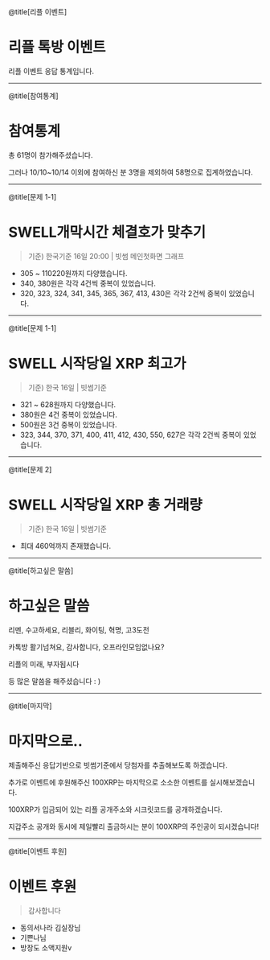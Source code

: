 @title[리플 이벤트]

# 리플 톡방 이벤트

리플 이벤트 응답 통계입니다.

---
@title[참여통계]

# 참여통계

총 61명이 참가해주셨습니다.

그러나 10/10~10/14 이외에 참여하신 분 3명을 제외하여 58명으로 집계하였습니다.

---
@title[문제 1-1]

# SWELL개막시간 체결호가 맞추기

> 기준) 한국기준 16일 20:00 | 빗썸 메인첫화면 그래프

- 305 ~ 110220원까지 다양했습니다.
- 340, 380원은 각각 4건씩 중복이 있었습니다.
- 320, 323, 324, 341, 345, 365, 367, 413, 430은 각각 2건씩 중복이 있었습니다.

---
@title[문제 1-1]

# SWELL 시작당일 XRP 최고가

> 기준) 한국 16일 | 빗썸기준

- 321 ~ 628원까지 다양했습니다.
- 380원은 4건 중복이 있었습니다.
- 500원은 3건 중복이 있었습니다.
- 323, 344, 370, 371, 400, 411, 412, 430, 550, 627은 각각 2건씩 중복이 있었습니다.

---
@title[문제 2]

# SWELL 시작당일 XRP 총 거래량

> 기준) 한국 16일 | 빗썸기준

- 최대 460억까지 존재했습니다.

---
@title[하고싶은 말씀]

# 하고싶은 말씀

리멘, 수고하세요, 리블리, 화이팅, 혁명, 고3도전

카톡방 활기넘쳐요, 감사합니다, 오프라인모임없나요?

리플의 미래, 부자됩시다

등 많은 말씀을 해주셨습니다 : )

---
@title[마지막]

# 마지막으로..

제출해주신 응답기반으로 빗썸기준에서 당첨자를 추출해보도록 하겠습니다.

추가로 이벤트에 후원해주신 100XRP는 마지막으로 소소한 이벤트를 실시해보겠습니다.

100XRP가 입금되어 있는 리플 공개주소와 시크릿코드를 공개하겠습니다.

지갑주소 공개와 동시에 제일빨리 출금하시는 분이 100XRP의 주인공이 되시겠습니다!

---
@title[이벤트 후원]

# 이벤트 후원

> 감사합니다

- 동의서나라 김실장님
- 기쁜나님
- 방장도 소액지원v
